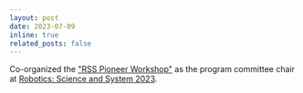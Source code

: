 ```yaml
---
layout: post
date: 2023-07-09
inline: true
related_posts: false
---
```


Co-organized the ["RSS Pioneer Workshop"](https://sites.google.com/view/rsspioneers2023/organizers?authuser=0) as the program committee chair at [Robotics: Science and System 2023](https://roboticsconference.org/).

